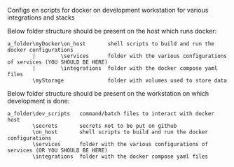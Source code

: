 Configs en scripts for docker on development workstation for various integrations and stacks 

Below folder structure should be present on the host which runs docker:
```
a_folder\myDocker\on_host       shell scripts to build and run the docker configurations
        |        \services      folder with the various configurations of services (YOU SHOULD BE HERE)
        |        \integrations  folder with the docker compose yaml files 
        \myStorage              folder with volumes used to store data
```

Below folder structure should be present on the workstation on which development is done:
```
a_folder\dev_scripts   command/batch files to interact with docker host
        \secrets       secrets not to be put on github
        \on_host       shell scripts to build and run the docker configurations
        \services      folder with the various configurations of services (OR YOU SHOULD BE HERE)    
        \integrations  folder with the docker compose yaml files
```
